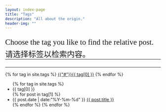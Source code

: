 ```yaml
---
layout: index-page
title: "Tags"
description: "All about the origin."  
header-img: ""  
---
```




<p style="font-family: 'STSong', serif;font-weight:200;font-size:25px">Choose the tag you like to find the relative post.</p>
<p style="font-family: 'STSong', serif;font-size:25px;border-bottom:1px solid #000;margin-top:-20px">请选择标签以检索内容。</p>
<hr/>
<div id='tag_cloud'>
{% for tag in site.tags %}
<a href="#{{ tag[0] }}" title="{{ tag[0] }}" rel="{{ tag[1].size }}">{{"#"}}{{ tag[0] }}</a>
{% endfor %}
</div>

<ul class="listing">
{% for tag in site.tags %}
  <li class="listing-seperator" id="{{ tag[0] }}">{{ tag[0] }}</li>
{% for post in tag[1] %}
  <li class="listing-item">
  <time datetime="{{ post.date | date:"%Y-%m-%d" }}">{{ post.date | date:"%Y-%m-%d" }}</time>
  <a href="{{ post.url }}" title="{{ post.title }}">{{ post.title }}</a>
  </li>
{% endfor %}
{% endfor %}
</ul>

<script src="/media/js/jquery.tagcloud.js" type="text/javascript" charset="utf-8"></script> 
<script language="javascript">
$.fn.tagcloud.defaults = {
    size: {start: 1, end: 1, unit: 'em'},
      color: {start: '#f8e0e6', end: '#ff3333'}
};

$(function () {
    $('#tag_cloud a').tagcloud();
});
</script>
